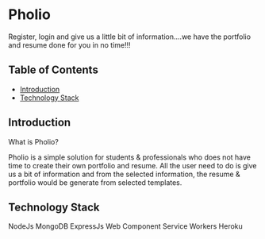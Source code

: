# Pholio 

Register, login and give us a little bit of information....we have the portfolio and resume done for you in no time!!!

## Table of Contents
- [Introduction](#introduction)
- [Technology Stack](#technology-stack)

## Introduction
What is Pholio?

Pholio is a simple solution for students & professionals who does not have time to create their own portfolio and resume. All the user need to do is give us a bit of information and from the selected information, the resume & portfolio would be generate from selected templates.

## Technology Stack

NodeJs
MongoDB
ExpressJs
Web Component
Service Workers
Heroku